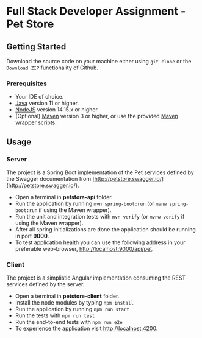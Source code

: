 # Full Stack Developer Assignment - Pet Store

## Getting Started

Download the source code on your machine either using `git clone` or the `Download ZIP` functionality of Github.

### Prerequisites
* Your IDE of choice.
* [Java](https://www.oracle.com/java/technologies/downloads/) version 11 or higher.
* [NodeJS](https://nodejs.org/en/) version 14.15.x or higher.
* (Optional) [Maven](https://maven.apache.org/download.cgi) version 3 or higher, or use the provided [Maven wrapper](https://maven.apache.org/wrapper/) scripts.

## Usage

### Server

The project is a Spring Boot implementation of the Pet services defined by the Swagger documentation from [http://petstore.swagger.io/](http://petstore.swagger.io/). 

* Open a terminal in **petstore-api** folder.
* Run the application by running `mvn spring-boot:run` (or `mvnw spring-boot:run` if using the Maven wrapper).
* Run the unit and integration tests with `mvn verify` (or `mvnw verify` if using the Maven wrapper).
* After all spring initializations are done the application should be running in port __9000__. 
* To test application health you can use the following address in your preferable web-browser, [http://localhost:9000/api/pet](http://localhost:9000/api/pet).

### Client

The project is a simplistic Angular implementation consuming the REST services defined by the server.

* Open a terminal in **petstore-client** folder.
* Install the node modules by typing `npm install`
* Run the application by running `npm run start`
* Run the tests with `npm run test`
* Run the end-to-end tests with `npm run e2e`
* To experience the application visit [http://localhost:4200](http://localhost:4200).
